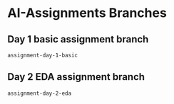 # AI-Assignments Branches
## Day 1 basic assignment branch
```
assignment-day-1-basic
```

## Day 2 EDA assignment branch
```
assignment-day-2-eda
```